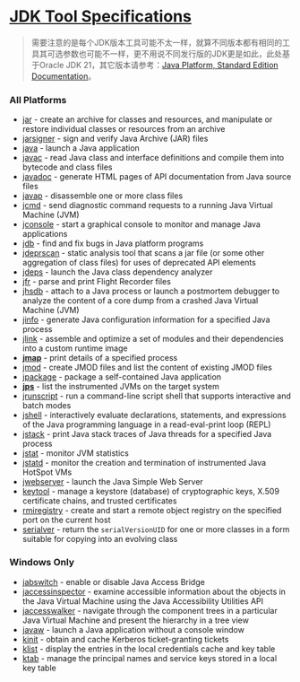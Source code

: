 # [JDK Tool Specifications](https://docs.oracle.com/en/java/javase/21/docs/specs/man/index.html)
> 需要注意的是每个JDK版本工具可能不太一样，就算不同版本都有相同的工具其可选参数也可能不一样，更不用说不同发行版的JDK更是如此，此处基于Oracle JDK 21，其它版本请参考：[Java Platform, Standard Edition Documentation](https://docs.oracle.com/en/java/javase/index.html)。

### All Platforms
- [jar](https://docs.oracle.com/en/java/javase/21/docs/specs/man/jar.html) - create an archive for classes and resources, and manipulate or restore individual classes or resources from an archive
- [jarsigner](https://docs.oracle.com/en/java/javase/21/docs/specs/man/jarsigner.html) - sign and verify Java Archive (JAR) files
- [java](https://docs.oracle.com/en/java/javase/21/docs/specs/man/java.html) - launch a Java application
- [javac](https://docs.oracle.com/en/java/javase/21/docs/specs/man/javac.html) - read Java class and interface definitions and compile them into bytecode and class files
- [javadoc](https://docs.oracle.com/en/java/javase/21/docs/specs/man/javadoc.html) - generate HTML pages of API documentation from Java source files
- [javap](https://docs.oracle.com/en/java/javase/21/docs/specs/man/javap.html) - disassemble one or more class files
- [jcmd](https://docs.oracle.com/en/java/javase/21/docs/specs/man/jcmd.html) - send diagnostic command requests to a running Java Virtual Machine (JVM)
- [jconsole](https://docs.oracle.com/en/java/javase/21/docs/specs/man/jconsole.html) - start a graphical console to monitor and manage Java applications
- [jdb](https://docs.oracle.com/en/java/javase/21/docs/specs/man/jdb.html) - find and fix bugs in Java platform programs
- [jdeprscan](https://docs.oracle.com/en/java/javase/21/docs/specs/man/jdeprscan.html) - static analysis tool that scans a jar file (or some other aggregation of class files) for uses of deprecated API elements
- [jdeps](https://docs.oracle.com/en/java/javase/21/docs/specs/man/jdeps.html) - launch the Java class dependency analyzer
- [jfr](https://docs.oracle.com/en/java/javase/21/docs/specs/man/jfr.html) - parse and print Flight Recorder files
- [jhsdb](https://docs.oracle.com/en/java/javase/21/docs/specs/man/jhsdb.html) - attach to a Java process or launch a postmortem debugger to analyze the content of a core dump from a crashed Java Virtual Machine (JVM)
- [jinfo](https://docs.oracle.com/en/java/javase/21/docs/specs/man/jinfo.html) - generate Java configuration information for a specified Java process
- [jlink](https://docs.oracle.com/en/java/javase/21/docs/specs/man/jlink.html) - assemble and optimize a set of modules and their dependencies into a custom runtime image
- **[jmap](https://docs.oracle.com/en/java/javase/21/docs/specs/man/jmap.html)** - print details of a specified process
- [jmod](https://docs.oracle.com/en/java/javase/21/docs/specs/man/jmod.html) - create JMOD files and list the content of existing JMOD files
- [jpackage](https://docs.oracle.com/en/java/javase/21/docs/specs/man/jpackage.html) - package a self-contained Java application
- **[jps](https://docs.oracle.com/en/java/javase/21/docs/specs/man/jps.html)** - list the instrumented JVMs on the target system
- [jrunscript](https://docs.oracle.com/en/java/javase/21/docs/specs/man/jrunscript.html) - run a command-line script shell that supports interactive and batch modes
- [jshell](https://docs.oracle.com/en/java/javase/21/docs/specs/man/jshell.html) - interactively evaluate declarations, statements, and expressions of the Java programming language in a read-eval-print loop (REPL)
- [jstack](https://docs.oracle.com/en/java/javase/21/docs/specs/man/jstack.html) - print Java stack traces of Java threads for a specified Java process
- [jstat](https://docs.oracle.com/en/java/javase/21/docs/specs/man/jstat.html) - monitor JVM statistics
- [jstatd](https://docs.oracle.com/en/java/javase/21/docs/specs/man/jstatd.html) - monitor the creation and termination of instrumented Java HotSpot VMs
- [jwebserver](https://docs.oracle.com/en/java/javase/21/docs/specs/man/jwebserver.html) - launch the Java Simple Web Server
- [keytool](https://docs.oracle.com/en/java/javase/21/docs/specs/man/keytool.html) - manage a keystore (database) of cryptographic keys, X.509 certificate chains, and trusted certificates
- [rmiregistry](https://docs.oracle.com/en/java/javase/21/docs/specs/man/rmiregistry.html) - create and start a remote object registry on the specified port on the current host
- [serialver](https://docs.oracle.com/en/java/javase/21/docs/specs/man/serialver.html) - return the `serialVersionUID` for one or more classes in a form suitable for copying into an evolving class

### Windows Only
- [jabswitch](https://docs.oracle.com/en/java/javase/21/docs/specs/man/jabswitch.html) - enable or disable Java Access Bridge
- [jaccessinspector](https://docs.oracle.com/en/java/javase/21/docs/specs/man/jaccessinspector.html) - examine accessible information about the objects in the Java Virtual Machine using the Java Accessibility Utilities API
- [jaccesswalker](https://docs.oracle.com/en/java/javase/21/docs/specs/man/jaccesswalker.html) - navigate through the component trees in a particular Java Virtual Machine and present the hierarchy in a tree view
- [javaw](https://docs.oracle.com/en/java/javase/21/docs/specs/man/java.html#javaw) - launch a Java application without a console window
- [kinit](https://docs.oracle.com/en/java/javase/21/docs/specs/man/kinit.html) - obtain and cache Kerberos ticket-granting tickets
- [klist](https://docs.oracle.com/en/java/javase/21/docs/specs/man/klist.html) - display the entries in the local credentials cache and key table
- [ktab](https://docs.oracle.com/en/java/javase/21/docs/specs/man/ktab.html) - manage the principal names and service keys stored in a local key table